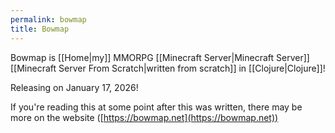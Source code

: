 ```yaml
---
permalink: bowmap
title: Bowmap
---
```

Bowmap is [[Home|my]] MMORPG [[Minecraft Server|Minecraft Server]] [[Minecraft Server From Scratch|written from scratch]] in [[Clojure|Clojure]]!

Releasing on January 17, 2026!

If you're reading this at some point after this was written, there may be more on the website ([https://bowmap.net](https://bowmap.net))

